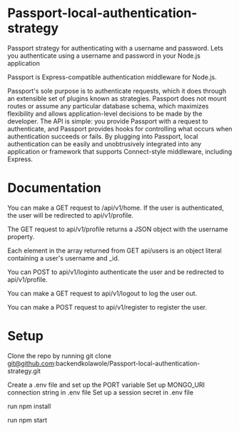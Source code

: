 # Passport-local-authentication-strategy
Passport strategy for authenticating with a username and password. Lets you authenticate using a username and password in your Node.js application

Passport is Express-compatible authentication middleware for Node.js.

Passport's sole purpose is to authenticate requests, which it does through an extensible set of plugins known as strategies. Passport does not mount routes or assume any particular database schema, which maximizes flexibility and allows application-level decisions to be made by the developer. The API is simple: you provide Passport with a request to authenticate, and Passport provides hooks for controlling what occurs when authentication succeeds or fails.
By plugging into Passport, local authentication can be easily and unobtrusively integrated into any application or framework that supports Connect-style middleware, including Express.



# Documentation

You can make a GET request to /api/v1/home. If the user is authenticated, the user will be redirected to api/v1/profile.

The GET request to api/v1/profile returns a JSON object with the username property.

Each element in the array returned from GET api/users is an object literal containing a user's username and _id.

You can POST to api/v1/loginto authenticate the user and be redirected to api/v1/profile.

You can make a GET request to api/v1/logout to log the user out.

You can make a POST request to api/v1/register to register the user.

# Setup
Clone the repo by running git clone git@github.com:backendkolawole/Passport-local-authentication-strategy.git

Create a .env file and set up the PORT variable 
Set up MONGO_URI connection string in .env file
Set up a session secret in .env file

run npm install

run npm start
